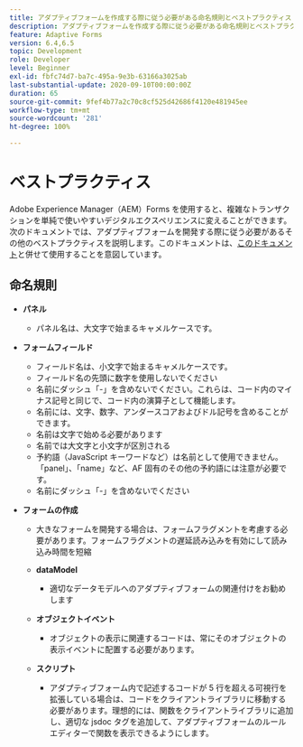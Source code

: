 ```yaml
---
title: アダプティブフォームを作成する際に従う必要がある命名規則とベストプラクティス
description: アダプティブフォームを作成する際に従う必要がある命名規則とベストプラクティス
feature: Adaptive Forms
version: 6.4,6.5
topic: Development
role: Developer
level: Beginner
exl-id: fbfc74d7-ba7c-495a-9e3b-63166a3025ab
last-substantial-update: 2020-09-10T00:00:00Z
duration: 65
source-git-commit: 9fef4b77a2c70c8cf525d42686f4120e481945ee
workflow-type: tm+mt
source-wordcount: '281'
ht-degree: 100%

---
```


# ベストプラクティス

Adobe Experience Manager（AEM）Forms を使用すると、複雑なトランザクションを単純で使いやすいデジタルエクスペリエンスに変えることができます。次のドキュメントでは、アダプティブフォームを開発する際に従う必要があるその他のベストプラクティスを説明します。このドキュメントは、[このドキュメント](https://experienceleague.adobe.com/docs/experience-manager-release-information/aem-release-updates/previous-updates/aem-previous-versions.html?lang=ja)と併せて使用することを意図しています。

## 命名規則

* **パネル**
   * パネル名は、大文字で始まるキャメルケースです。

* **フォームフィールド**
   * フィールド名は、小文字で始まるキャメルケースです。
   * フィールド名の先頭に数字を使用しないでください
   * 名前にダッシュ「-」を含めないでください。これらは、コード内のマイナス記号と同じで、コード内の演算子として機能します。
   * 名前には、文字、数字、アンダースコアおよびドル記号を含めることができます。
   * 名前は文字で始める必要があります
   * 名前では大文字と小文字が区別される
   * 予約語（JavaScript キーワードなど）は名前として使用できません。「panel」、「name」など、AF 固有のその他の予約語には注意が必要です。
   * 名前にダッシュ「-」を含めないでください
* **フォームの作成**
   * 大きなフォームを開発する場合は、フォームフラグメントを考慮する必要があります。フォームフラグメントの遅延読み込みを有効にして読み込み時間を短縮
   * **dataModel**
      * 適切なデータモデルへのアダプティブフォームの関連付けをお勧めします

   * **オブジェクトイベント**
      * オブジェクトの表示に関連するコードは、常にそのオブジェクトの表示イベントに配置する必要があります。
   * **スクリプト**
      * アダプティブフォーム内で記述するコードが 5 行を超える可視行を拡張している場合は、コードをクライアントライブラリに移動する必要があります。理想的には、関数をクライアントライブラリに追加し、適切な jsdoc タグを追加して、アダプティブフォームのルールエディターで関数を表示できるようにします。
